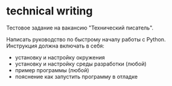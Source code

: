 # technical writing

Тестовое задание на вакансию "Технический писатель".

Написать руководство по быстрому началу работы с Python.  
Инструкция должна включать в себя:
- установку и настройку окружения
- установку и настройку среды разработки (любой)
- пример программы (любой)
- пояснение как запустить программу в отладке
